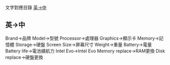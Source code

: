 文字對應目錄
<a href="#英->中">英->中</a>

<h2>英->中</h2>
Brand->品牌
Model->型號
Processor->處理器
Graphics->顯示卡
Memory->記憶體
Storage->硬盤
Screen Size->屏幕尺寸
Weight->重量
Battery->電量
Battery life->電池續航力
Intel Evo->Intel Evo
Memory replace->RAM更換
Disk replace->硬盤更換
